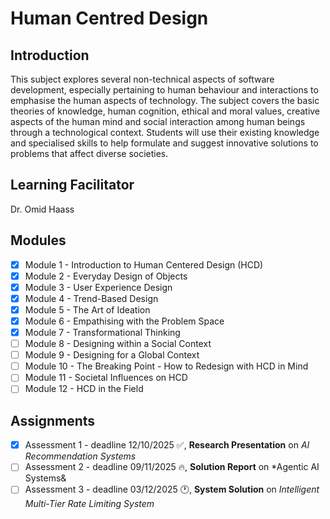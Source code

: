 # Human Centred Design

## Introduction
This subject explores several non-technical aspects of software development, especially pertaining to human behaviour and interactions to emphasise the human aspects of technology. The subject covers the basic theories of knowledge, human cognition, ethical and moral values, creative aspects of the human mind and social interaction among human beings through a technological context. Students will use their existing knowledge and specialised skills to help formulate and suggest innovative solutions to problems that affect diverse societies.

## Learning Facilitator
Dr. Omid Haass

## Modules
- [X] Module 1 - Introduction to Human Centered Design (HCD)
- [X] Module 2 - Everyday Design of Objects
- [X] Module 3 - User Experience Design
- [X] Module 4 - Trend-Based Design
- [X] Module 5 - The Art of Ideation
- [X] Module 6 - Empathising with the Problem Space
- [X] Module 7 - Transformational Thinking
- [ ] Module 8 - Designing within a Social Context
- [ ] Module 9 - Designing for a Global Context
- [ ] Module 10 - The Breaking Point - How to Redesign with HCD in Mind
- [ ] Module 11 - Societal Influences on HCD
- [ ] Module 12 - HCD in the Field

## Assignments
- [X] Assessment 1 - deadline 12/10/2025 ✅, **Research Presentation** on *AI Recommendation Systems*
- [ ] Assessment 2 - deadline 09/11/2025 🔥, **Solution Report** on *Agentic AI Systems&
- [ ] Assessment 3 - deadline 03/12/2025 🕐, **System Solution** on *Intelligent Multi-Tier Rate Limiting System*
